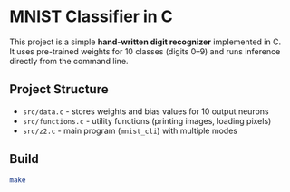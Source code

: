 # MNIST Classifier in C

This project is a simple **hand-written digit recognizer** implemented in C.  
It uses pre-trained weights for 10 classes (digits 0–9) and runs inference directly from the command line.

## Project Structure

- `src/data.c` - stores weights and bias values for 10 output neurons  
- `src/functions.c` - utility functions (printing images, loading pixels)  
- `src/z2.c` - main program (`mnist_cli`) with multiple modes  

## Build

```bash
make
